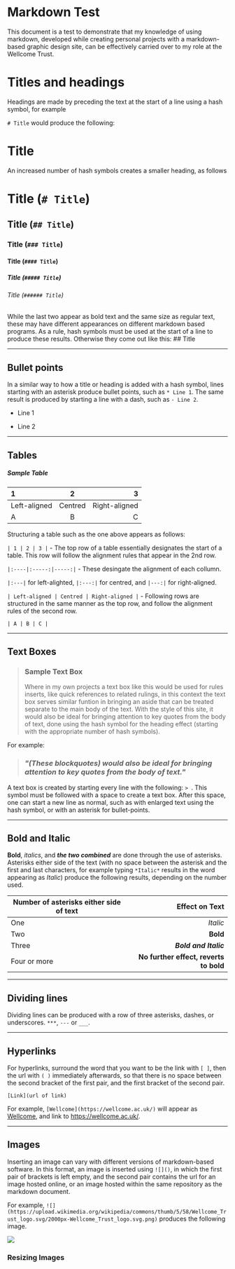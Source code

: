 # Markdown Test
This document is a test to demonstrate that my knowledge of using markdown, developed while creating personal projects with a markdown-based graphic design site, can be effectively carried over to my role at the Wellcome Trust.

# Titles and headings 

Headings are made by preceding the text at the start of a line using a hash symbol, for example 

`# Title` would produce the following:

# Title

An increased number of hash symbols creates a smaller heading, as follows

# Title (`# Title`)

## Title (`## Title`)

### Title (`### Title`)

#### Title (`#### Title`)

##### Title (`##### Title`)

###### Title (`###### Title`)

While the last two appear as bold text and the same size as regular text, these may have different appearances on different markdown based programs. As a rule, hash symbols must be used at the start of a line to produce these results. Otherwise they come out like this: ## Title

___

## Bullet points

In a similar way to how a title or heading is added with a hash symbol, lines starting with an asterisk produce bullet points, such as `* Line 1`. The same result is produced by starting a line with a dash, such as `- Line 2`.

* Line 1
- Line 2
___

## Tables

##### Sample Table
| 1 | 2 | 3 |
|:----|:-----:|-----:|
| Left-aligned | Centred | Right-aligned |
| A | B | C |


Structuring a table such as the one above appears as follows: 

`| 1 | 2 | 3 |` - The top row of a table essentially designates the start of a table. This row will follow the alignment rules that appear in the 2nd row.

`|:----|:-----:|-----:|` - These desingate the alignment of each collumn.

`|:---|` for left-alighted, `|:---:|` for centred, and `|---:|` for right-aligned.

`| Left-aligned | Centred | Right-aligned |` - Following rows are structured in the same manner as the top row, and follow the alignment rules of the second row.

`| A | B | C |`

___

## Text Boxes

> ### Sample Text Box
> Where in my own projects a text box like this would be used for rules inserts, like quick references to related rulings, in this
> context the text box serves similar funtion in bringing an aside that can be treated separate to the main body of the text.
> With the style of this site, it would also be ideal for bringing attention to key quotes from the body of text, done using the hash symbol for the heading effect (starting with the appropriate number of hash symbols).

For example:

> ### *"(These blockquotes) would also be ideal for bringing attention to key quotes from the body of text."*

A text box is created by starting every line with the following: `> `. This symbol must be followed with a space to create a text box. After this space, one can start a new line as normal, such as with enlarged text using the hash symbol, or with an asterisk for bullet-points.

___

## Bold and Italic

**Bold**, *italics*, and ***the two combined*** are done through the use of asterisks. 
Asterisks either side of the text (with no space between the asterisk and the first and last characters, for example typing
`*Italic*` results in the word appearing as *Italic*) 
produce the following results, depending on the number used.

| Number of asterisks either side of text | Effect on Text |
|---|---:|
| One | *Italic* |
| Two | **Bold** |
| Three | ***Bold and Italic*** |
| Four or more | ******No further effect, reverts to bold****** |

---

## Dividing lines

Dividing lines can be produced with a row of three asterisks, dashes, or underscores. `***`, `---` or `___`.

***

## Hyperlinks

For hyperlinks, surround the word that you want to be the link with `[ ]`, then the url with `( )` immediately afterwards, so that there is no space between the second bracket of the first pair, and the first bracket of the second pair. 

`[Link](url of link)` 

For example, `[Wellcome](https://wellcome.ac.uk/)` will appear as [Wellcome](https://wellcome.ac.uk/), and link to https://wellcome.ac.uk/.

---

## Images

Inserting an image can vary with different versions of markdown-based software. In this format, an image is inserted using `![]()`, in which the first pair of brackets is left empty, and the second pair contains the url for an image hosted online, or an image hosted within the same repository as the markdown document.

For example, `![](https://upload.wikimedia.org/wikipedia/commons/thumb/5/58/Wellcome_Trust_logo.svg/2000px-Wellcome_Trust_logo.svg.png)`
produces the following image.

![](https://upload.wikimedia.org/wikipedia/commons/thumb/5/58/Wellcome_Trust_logo.svg/2000px-Wellcome_Trust_logo.svg.png)

### Resizing Images
